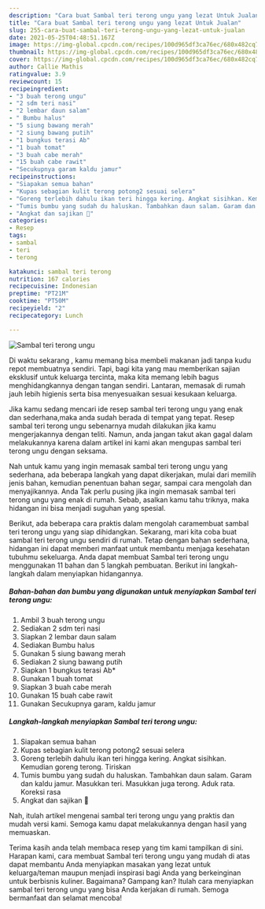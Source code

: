 ```yaml
---
description: "Cara buat Sambal teri terong ungu yang lezat Untuk Jualan"
title: "Cara buat Sambal teri terong ungu yang lezat Untuk Jualan"
slug: 255-cara-buat-sambal-teri-terong-ungu-yang-lezat-untuk-jualan
date: 2021-05-25T04:48:51.167Z
image: https://img-global.cpcdn.com/recipes/100d965df3ca76ec/680x482cq70/sambal-teri-terong-ungu-foto-resep-utama.jpg
thumbnail: https://img-global.cpcdn.com/recipes/100d965df3ca76ec/680x482cq70/sambal-teri-terong-ungu-foto-resep-utama.jpg
cover: https://img-global.cpcdn.com/recipes/100d965df3ca76ec/680x482cq70/sambal-teri-terong-ungu-foto-resep-utama.jpg
author: Callie Mathis
ratingvalue: 3.9
reviewcount: 15
recipeingredient:
- "3 buah terong ungu"
- "2 sdm teri nasi"
- "2 lembar daun salam"
- " Bumbu halus"
- "5 siung bawang merah"
- "2 siung bawang putih"
- "1 bungkus terasi Ab"
- "1 buah tomat"
- "3 buah cabe merah"
- "15 buah cabe rawit"
- "Secukupnya garam kaldu jamur"
recipeinstructions:
- "Siapakan semua bahan"
- "Kupas sebagian kulit terong potong2 sesuai selera"
- "Goreng terlebih dahulu ikan teri hingga kering. Angkat sisihkan. Kemudian goreng terong. Tiriskan"
- "Tumis bumbu yang sudah du haluskan. Tambahkan daun salam. Garam dan kaldu jamur. Masukkan teri. Masukkan juga terong. Aduk rata. Koreksi rasa"
- "Angkat dan sajikan 🥰"
categories:
- Resep
tags:
- sambal
- teri
- terong

katakunci: sambal teri terong 
nutrition: 167 calories
recipecuisine: Indonesian
preptime: "PT21M"
cooktime: "PT50M"
recipeyield: "2"
recipecategory: Lunch

---
```



![Sambal teri terong ungu](https://img-global.cpcdn.com/recipes/100d965df3ca76ec/680x482cq70/sambal-teri-terong-ungu-foto-resep-utama.jpg)

Di waktu  sekarang , kamu memang bisa membeli makanan jadi tanpa kudu repot membuatnya sendiri. Tapi, bagi kita yang mau memberikan sajian eksklusif untuk keluarga tercinta, maka kita memang lebih bagus menghidangkannya dengan tangan sendiri. Lantaran, memasak di rumah jauh lebih higienis serta bisa menyesuaikan sesuai kesukaan keluarga.

Jika kamu sedang mencari ide resep sambal teri terong ungu yang enak dan sederhana,maka anda sudah berada di tempat yang tepat. Resep sambal teri terong ungu  sebenarnya mudah dilakukan jika kamu mengerjakannya dengan teliti. Namun, anda jangan takut akan gagal dalam melakukannya 
karena dalam artikel ini kami akan mengupas sambal teri terong ungu dengan seksama.  



Nah untuk kamu yang ingin memasak sambal teri terong ungu yang sederhana, ada beberapa langkah yang dapat dikerjakan, mulai dari memilih jenis bahan, kemudian penentuan bahan segar, sampai cara mengolah dan menyajikannya. Anda Tak perlu pusing jika ingin memasak sambal teri terong ungu yang enak di rumah. Sebab, asalkan kamu  tahu triknya, maka hidangan ini bisa menjadi suguhan yang spesial.

Berikut, ada beberapa cara praktis  dalam mengolah caramembuat sambal teri terong ungu yang siap dihidangkan. Sekarang, mari kita coba buat sambal teri terong ungu sendiri di rumah. Tetap dengan bahan sederhana, hidangan ini dapat memberi manfaat untuk membantu menjaga kesehatan tubuhmu sekeluarga. Anda dapat membuat Sambal teri terong ungu menggunakan 11 bahan dan 5 langkah pembuatan. Berikut ini langkah-langkah dalam menyiapkan hidangannya.

<!--inarticleads1-->

##### Bahan-bahan dan bumbu yang digunakan untuk menyiapkan Sambal teri terong ungu:

1. Ambil 3 buah terong ungu
1. Sediakan 2 sdm teri nasi
1. Siapkan 2 lembar daun salam
1. Sediakan  Bumbu halus
1. Gunakan 5 siung bawang merah
1. Sediakan 2 siung bawang putih
1. Siapkan 1 bungkus terasi Ab*
1. Gunakan 1 buah tomat
1. Siapkan 3 buah cabe merah
1. Gunakan 15 buah cabe rawit
1. Gunakan Secukupnya garam, kaldu jamur




<!--inarticleads2-->

##### Langkah-langkah menyiapkan Sambal teri terong ungu:

1. Siapakan semua bahan
1. Kupas sebagian kulit terong potong2 sesuai selera
1. Goreng terlebih dahulu ikan teri hingga kering. Angkat sisihkan. Kemudian goreng terong. Tiriskan
1. Tumis bumbu yang sudah du haluskan. Tambahkan daun salam. Garam dan kaldu jamur. Masukkan teri. Masukkan juga terong. Aduk rata. Koreksi rasa
1. Angkat dan sajikan 🥰




Nah, itulah artikel mengenai  sambal teri terong ungu  yang praktis dan mudah versi kami. Semoga kamu dapat melakukannya dengan hasil yang memuaskan. 

Terima kasih anda telah membaca resep yang tim kami tampilkan di sini. Harapan kami, cara membuat  Sambal teri terong ungu yang mudah di atas dapat membantu Anda menyiapkan masakan yang lezat untuk keluarga/teman maupun menjadi inspirasi bagi Anda yang berkeinginan untuk berbisnis kuliner. Bagaimana? Gampang kan? Itulah cara menyiapkan sambal teri terong ungu yang bisa Anda kerjakan di rumah. Semoga bermanfaat dan selamat mencoba!

